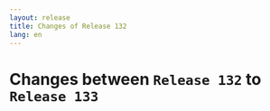 ```yaml
---
layout: release
title: Changes of Release 132
lang: en
---
```


# Changes between `Release 132` to `Release 133`

